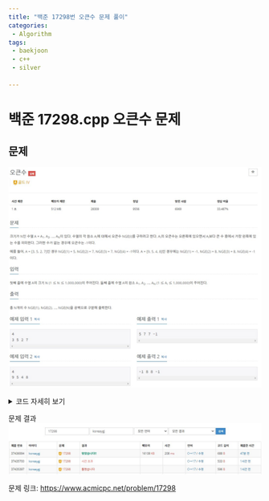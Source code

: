 ```yaml
---
title: "백준 17298번 오큰수 문제 풀이"
categories:
 - Algorithm
tags:
 - baekjoon
 - c++
 - silver
 
---
```


# 백준 17298.cpp 오큰수 문제
## 문제
[![17298.cpp](/assets/images/algorithm/bj_17298/bj_17298.jpg)](https://www.acmicpc.net/problem/17298)
 </br>

 <details>
 <summary>코드 자세히 보기</summary>

 ```c++
#include <iostream>
#include <vector>
#include <algorithm>
using namespace std;
int main(void)
{
 cin.tie(NULL);
 cout.tie(NULL);
 ios::sync_with_stdio(false);
 int n;
 cin >> n;
 vector<int> array(n, 0);
 vector<int> stack;
 vector<int> answer(n, 0);
 for (int i = 0; i < n; i++)
  cin >> array[i];
 answer[n - 1] = -1;
 for (int i = n - 1; i >= 0; i--)
 {
  bool flag = true;
  while (!stack.empty())
  {
   if (stack.back() > array[i])
   {
    flag = false;
    answer[i] = stack.back();
    break;
   }
   stack.pop_back();
  }
  if (flag == true)
   answer[i] = -1;
  stack.push_back(array[i]);
 }
 for (int j = 0; j < n; j++)
  cout << answer[j] << " ";
 cout << endl;
 return 0;
}
 ```
 
 </details>

문제 결과
![result](/assets/images/algorithm/bj_17298/result.jpg)

문제 링크: <https://www.acmicpc.net/problem/17298>